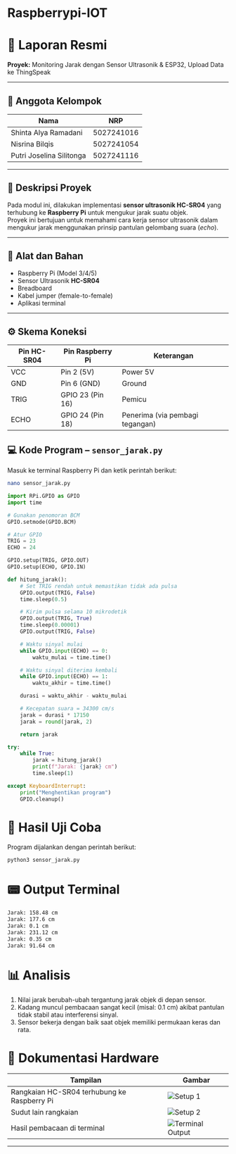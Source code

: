 # Raspberrypi-IOT
# 📑 Laporan Resmi
**Proyek:** Monitoring Jarak dengan Sensor Ultrasonik & ESP32, Upload Data ke ThingSpeak  

---

## 👥 Anggota Kelompok
| Nama                     | NRP        |
|---------------------------|------------|
| Shinta Alya Ramadani      | 5027241016 |
| Nisrina Bilqis            | 5027241054 |
| Putri Joselina Silitonga  | 5027241116 |

---

## 📘 Deskripsi Proyek
Pada modul ini, dilakukan implementasi **sensor ultrasonik HC-SR04** yang terhubung ke **Raspberry Pi** untuk mengukur jarak suatu objek.  
Proyek ini bertujuan untuk memahami cara kerja sensor ultrasonik dalam mengukur jarak menggunakan prinsip pantulan gelombang suara (*echo*).

---

## 🧰 Alat dan Bahan
- Raspberry Pi (Model 3/4/5)  
- Sensor Ultrasonik **HC-SR04**  
- Breadboard  
- Kabel jumper (female-to-female)  
- Aplikasi terminal 
---

## ⚙️ Skema Koneksi

| Pin HC-SR04 | Pin Raspberry Pi | Keterangan |
|--------------|------------------|-------------|
| VCC | Pin 2 (5V) | Power 5V |
| GND | Pin 6 (GND) | Ground |
| TRIG | GPIO 23 (Pin 16) | Pemicu |
| ECHO | GPIO 24 (Pin 18) | Penerima (via pembagi tegangan) |


## 💻 Kode Program – `sensor_jarak.py`

Masuk ke terminal Raspberry Pi dan ketik perintah berikut:
```bash
nano sensor_jarak.py
```

```python
import RPi.GPIO as GPIO
import time

# Gunakan penomoran BCM
GPIO.setmode(GPIO.BCM)

# Atur GPIO
TRIG = 23
ECHO = 24

GPIO.setup(TRIG, GPIO.OUT)
GPIO.setup(ECHO, GPIO.IN)

def hitung_jarak():
    # Set TRIG rendah untuk memastikan tidak ada pulsa
    GPIO.output(TRIG, False)
    time.sleep(0.5)

    # Kirim pulsa selama 10 mikrodetik
    GPIO.output(TRIG, True)
    time.sleep(0.00001)
    GPIO.output(TRIG, False)

    # Waktu sinyal mulai
    while GPIO.input(ECHO) == 0:
        waktu_mulai = time.time()

    # Waktu sinyal diterima kembali
    while GPIO.input(ECHO) == 1:
        waktu_akhir = time.time()

    durasi = waktu_akhir - waktu_mulai

    # Kecepatan suara = 34300 cm/s
    jarak = durasi * 17150
    jarak = round(jarak, 2)

    return jarak

try:
    while True:
        jarak = hitung_jarak()
        print(f"Jarak: {jarak} cm")
        time.sleep(1)

except KeyboardInterrupt:
    print("Menghentikan program")
    GPIO.cleanup()
```

# 🧪 Hasil Uji Coba

Program dijalankan dengan perintah berikut:

```bash
python3 sensor_jarak.py
```

# 📟 Output Terminal
```bash
Jarak: 158.48 cm
Jarak: 177.6 cm
Jarak: 0.1 cm
Jarak: 231.12 cm
Jarak: 0.35 cm
Jarak: 91.64 cm
```

# 📊 Analisis

1. Nilai jarak berubah-ubah tergantung jarak objek di depan sensor.
2. Kadang muncul pembacaan sangat kecil (misal: 0.1 cm) akibat pantulan tidak stabil atau interferensi sinyal.
3. Sensor bekerja dengan baik saat objek memiliki permukaan keras dan rata.

# 🔌 Dokumentasi Hardware

| Tampilan | Gambar |
|-----------|--------|
| Rangkaian HC-SR04 terhubung ke Raspberry Pi | ![Setup 1](./WhatsApp%20Image%202025-10-15%20at%2011.27.42.jpeg) |
| Sudut lain rangkaian | ![Setup 2](./WhatsApp%20Image%202025-10-15%20at%2011.27.43.jpeg) |
| Hasil pembacaan di terminal | ![Terminal Output](./WhatsApp%20Image%202025-10-15%20at%2011.28.42.jpeg) |

---

